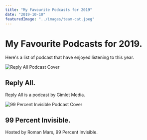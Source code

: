 ```yaml
---
title: "My Favourite Podcasts for 2019"
date: "2019-10-10"
featuredImage: "../images/team-cat.jpeg"
---
```


# My Favourite Podcasts for 2019.
Here's a list of podcast that have enjoyed listening to this year.


![Reply All Podcast Cover](https://res.cloudinary.com/gimlet-media/image/upload/f_auto,q_auto:best,w_300/ymy4k0rjwou4golqinlj "Reply All Podcast")
## Reply All.
Reply All is a podcast by Gimlet Media.

![99 Percent Invisible Podcast Cover](http://static1.squarespace.com/static/57f5390f5016e1da21c4bbdf/582a29c215d5dbb8582d3d2d/582a29ceff7c50654845586b/1571322633625/headshot_99pi.png?format=1500w "99 Percent Invisible Podcast")
## 99 Percent Invisible.
Hosted by Roman Mars, 99 Percent Invisible.
